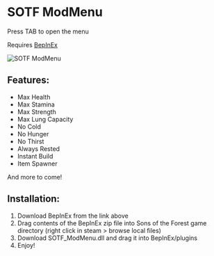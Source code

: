 # SOTF ModMenu
Press TAB to open the menu

Requires [BepInEx](https://thunderstore.io/c/sons-of-the-forest/p/BepInEx/BepInExPack_IL2CPP/)

![SOTF ModMenu](https://i.imgur.com/ZLBOGkB.jpg)

## Features:

* Max Health
* Max Stamina
* Max Strength
* Max Lung Capacity
* No Cold
* No Hunger
* No Thirst
* Always Rested
* Instant Build
* Item Spawner

And more to come!

## Installation:

1. Download BepInEx from the link above
2. Drag contents of the BepInEx zip file into Sons of the Forest game directory (right click in steam > browse local files)
3. Download SOTF_ModMenu.dll and drag it into BepInEx/plugins
4. Enjoy!
